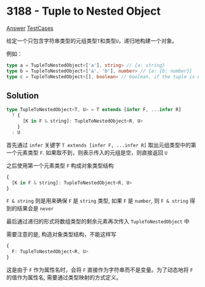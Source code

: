 # 3188 - Tuple to Nested Object

[Answer](https://github.com/lybenson/ts-checker/blob/master/src/3188-medium-tuple-to-nested-object/template.ts) [TestCases](https://github.com/lybenson/ts-checker/blob/master/src/3188-medium-tuple-to-nested-object/test-cases.ts)

给定一个只包含字符串类型的元组类型`T`和类型`U`，递归地构建一个对象。

例如：

```ts
type a = TupleToNestedObject<['a'], string> // {a: string}
type b = TupleToNestedObject<['a', 'b'], number> // {a: {b: number}}
type c = TupleToNestedObject<[], boolean> // boolean. if the tuple is empty, just return the U type
```

## Solution

```ts
type TupleToNestedObject<T, U> = T extends [infer F, ...infer R]
  ? {
      [K in F & string]: TupleToNestedObject<R, U>
    }
  : U
```

首先通过 `infer` 关键字 `T extends [infer F, ...infer R]` 取出元组类型中的第一个元素类型 `F`. 如果取不到，则表示传入的元组是空，则直接返回 `U`

之后使用第一个元素类型 `F` 构成对象类型结构

```ts
{
  [K in F & string]: TupleToNestedObject<R, U>
}
```

`F & string` 则是用来确保 `F` 是 `string` 类型, 如果 `F` 是 `number`, 则 `F & string` 得到的结果会是 `never`

最后通过递归的形式将数组类型的剩余元素再次传入 `TupleToNestedObject` 中

需要注意的是, 构造对象类型结构，不能这样写

```ts
{
  F: TupleToNestedObject<R, U>
}
```

这是由于 `F` 作为属性名时，会将 `F` 直接作为字符串而不是变量。为了动态地将 `F` 的值作为属性名, 需要通过类型映射的方式定义。
